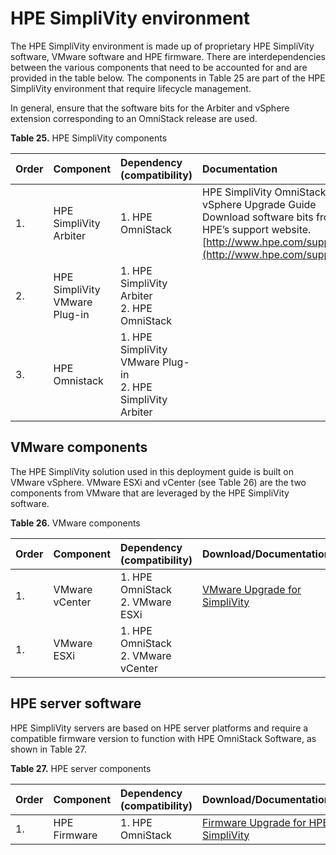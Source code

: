 # HPE SimpliVity environment

The HPE SimpliVity environment is made up of proprietary HPE SimpliVity software, VMware software and HPE firmware. There are interdependencies between the various components that need to be accounted for and are provided in the table below. The components in Table 25 are part of the HPE SimpliVity environment that require lifecycle management.

In general, ensure that the software bits for the Arbiter and vSphere extension corresponding to an OmniStack release are used.


**Table 25.** HPE SimpliVity components

|Order|Component|Dependency (compatibility)|Documentation|
|:----|:--------|:---------------------------|:---------------------|
|1.|HPE SimpliVity Arbiter|1. HPE OmniStack|HPE SimpliVity OmniStack for vSphere Upgrade Guide Download software bits from HPE’s support website.  [http://www.hpe.com/support](http://www.hpe.com/support)  |
|2.|HPE SimpliVity VMware Plug-in|1. HPE SimpliVity Arbiter<br> 2. HPE OmniStack |
|3.|HPE Omnistack|1. HPE SimpliVity VMware Plug-in<br> 2. HPE SimpliVity Arbiter |

## VMware components

The HPE SimpliVity solution used in this deployment guide is built on VMware vSphere. VMware ESXi and vCenter (see Table 26) are the two components from VMware that are leveraged by the HPE SimpliVity software.

**Table 26.** VMware components

|Order|Component|Dependency (compatibility)|Download/Documentation|
|:----|:--------|:---------------------------|:---------------------|
|1.|VMware vCenter|1. HPE OmniStack<br>2. VMware ESXi|[VMware Upgrade for SimpliVity](https://support.hpe.com/hpsc/doc/public/display?sp4ts.oid=1010292248&docLocale=en_US&docId=emr_na-a00028056en_us) |
|1.|VMware ESXi|1. HPE OmniStack<br>2. VMware vCenter |

## HPE server software

HPE SimpliVity servers are based on HPE server platforms and require a compatible firmware version to function with HPE OmniStack Software, as shown in Table 27.

**Table 27.** HPE server components

|Order|Component|Dependency (compatibility)|Download/Documentation|
|:----|:--------|:---------------------------|:---------------------|
|1.|HPE Firmware|1. HPE OmniStack|[Firmware Upgrade for HPE SimpliVity](https://support.hpe.com/hpesc/public/home/result?qt=HPE+SimpliVity+380) |